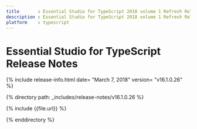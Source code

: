 ```yaml
---
title 		: Essential Studio for TypeScript 2018 volume 1 Refresh Release Notes
description : Essential Studio for TypeScript 2018 volume 1 Refresh Release Notes
platform 	: typescript
---
```


# Essential Studio for TypeScript Release Notes

{% include release-info.html date= "March 7, 2018" version= "v16.1.0.26" %} 

{% directory path: _includes/release-notes/v16.1.0.26  %}

{% include {{file.url}} %}

{% enddirectory %}